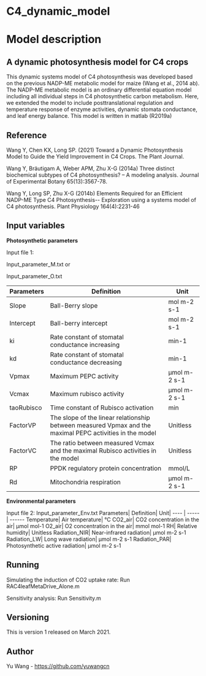 # C4_dynamic_model
Model description
===
A dynamic photosynthesis model for C4 crops
---
This dynamic systems model of C4 photosynthesis was developed based on the previous NADP-ME metabolic model for maize (Wang et al., 2014 ab). The NADP-ME metabolic model is an ordinary differential equation model including all individual steps in C4 photosynthetic carbon metabolism. Here, we extended the model to include posttranslational regulation and temperature response of enzyme activities, dynamic stomata conductance, and leaf energy balance.
This model is written in matlab (R2019a)

Reference 
---
Wang Y, Chen KX, Long SP. (2021) Toward a Dynamic Photosynthesis Model to Guide the Yield Improvement in C4 Crops. The Plant Journal.

Wang Y, Bräutigam A, Weber APM, Zhu X-G (2014a) Three distinct biochemical subtypes of C4 photosynthesis? – A modeling analysis. Journal of Experimental Botany 65(13):3567-78.

Wang Y, Long SP, Zhu X-G (2014b) Elements Required for an Efficient NADP-ME Type C4 Photosynthesis-- Exploration using a systems model of C4 photosynthesis. Plant Physiology 164(4):2231-46

Input variables
---
**Photosynthetic parameters**


Input file 1: 

Input_parameter_M.txt or

Input_parameter_O.txt

Parameters|	Definition|	Unit|
---- | ----- | ------ 
Slope|	Ball-Berry slope|	mol m-2 s-1
Intercept|	Ball-berry intercept|	mol m-2 s-1
ki|	Rate constant of stomatal conductance increasing| 	min-1
kd| 	Rate constant of stomatal conductance decreasing| 	min-1
Vpmax|	Maximum PEPC activity|	µmol m-2 s-1
Vcmax|	Maximum rubisco activity|	µmol m-2 s-1
taoRubisco|	Time constant of Rubisco activation|	min
FactorVP|	The slope of the linear relationship between measured Vpmax and the maximal PEPC activities in the model|	Unitless
FactorVC|	The ratio between measured Vcmax and the maximal Rubisco activities in the model|	Unitless
RP|	PPDK regulatory protein concentration|	mmol/L
Rd|	Mitochondria respiration|	µmol m-2 s-1



**Environmental parameters**


Input file 2: 
Input_parameter_Env.txt
Parameters|	Definition|	Unit|
---- | ----- | ------ 
Temperature|	Air temperature|	°C
CO2_air|	CO2 concentration in the air|	µmol mol-1
O2_air|	O2 concentration in the air|	mmol mol-1
RH|	Relative humidity|	Unitless
Radiation_NIR|	Near-infrared radiation|	µmol m-2 s-1
Radiation_LW|	Long wave radiation|	µmol m-2 s-1
Radiation_PAR|	Photosynthetic active radiation|	µmol m-2 s-1



Running
---
Simulating the induction of CO2 uptake rate: Run RAC4leafMetaDrive_Alone.m

Sensitivity analysis: Run Sensitivity.m


Versioning
---
This is version 1 released on March 2021.


Author
---
Yu Wang - https://github.com/yuwangcn
